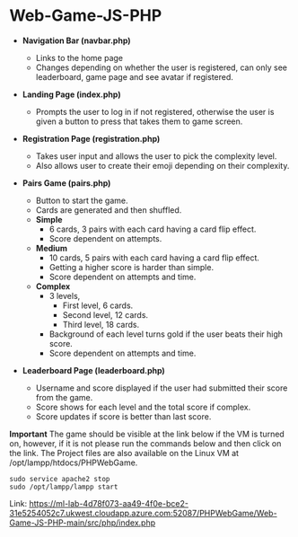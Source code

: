 # Web-Game-JS-PHP

- **Navigation Bar (navbar.php)**
    - Links to the home page
    - Changes depending on whether the user is registered, can only see leaderboard, game page and see avatar if registered.

- **Landing Page (index.php)**
    - Prompts the user to log in if not registered, otherwise the user is given a button to press that takes them to game screen.

- **Registration Page (registration.php)**
    - Takes user input and allows the user to pick the complexity level.
    - Also allows user to create their emoji depending on their complexity.

- **Pairs Game (pairs.php)**
    - Button to start the game.
    - Cards are generated and then shuffled.
    - **Simple** 
        - 6 cards, 3 pairs with each card having a card flip effect.
        - Score dependent on attempts.
    - **Medium** 
        - 10 cards, 5 pairs with each card having a card flip effect.
        - Getting a higher score is harder than simple.
        - Score dependent on attempts and time.
    - **Complex** 
        - 3 levels, 
            - First level, 6 cards. 
            - Second level, 12 cards. 
            - Third level, 18 cards.
        - Background of each level turns gold if the user beats their high score.
        - Score dependent on attempts and time.

- **Leaderboard Page (leaderboard.php)**
    - Username and score displayed if the user had submitted their score from the game.
    - Score shows for each level and the total score if complex.
    - Score updates if score is better than last score.

**Important**
The game should be visible at the link below if the VM is turned on, however, if it is not please run the commands below and then click on the link.
The Project files are also available on the Linux VM at /opt/lampp/htdocs/PHPWebGame.

```
sudo service apache2 stop
sudo /opt/lampp/lampp start
```

Link: https://ml-lab-4d78f073-aa49-4f0e-bce2-31e5254052c7.ukwest.cloudapp.azure.com:52087/PHPWebGame/Web-Game-JS-PHP-main/src/php/index.php


